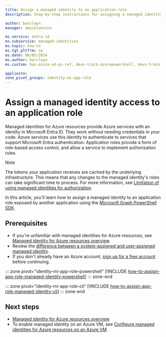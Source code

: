 ```yaml
---
title: Assign a managed identity to an application role
description: Step-by-step instructions for assigning a managed identity access to another application's role.

author: barclayn
manager: amycolannino

ms.service: entra-id
ms.subservice: managed-identities
ms.topic: how-to
ms.tgt_pltfrm: na
ms.date: 06/05/2024
ms.author: barclayn
ms.custom: has-azure-ad-ps-ref, devx-track-azurepowershell, devx-track-azurecli

appliesto:
zone_pivot_groups: identity-mi-app-role
---
```


# Assign a managed identity access to an application role

Managed identities for Azure resources provide Azure services with an identity in Microsoft Entra ID. They work without needing credentials in your code. Azure services use this identity to authenticate to services that support Microsoft Entra authentication. Application roles provide a form of role-based access control, and allow a service to implement authorization rules.

> [!NOTE]
> The tokens your application receives are cached by the underlying infrastructure. This means that any changes to the managed identity's roles can take significant time to process. For more information, see [Limitation of using managed identities for authorization](managed-identity-best-practice-recommendations.md#limitation-of-using-managed-identities-for-authorization).

In this article, you'll learn how to assign a managed identity to an application role exposed by another application using the [Microsoft Graph PowerShell SDK](/powershell/microsoftgraph/overview).

## Prerequisites

- If you're unfamiliar with managed identities for Azure resources, see [Managed identity for Azure resources overview](~/identity/managed-identities-azure-resources/overview.md). 
- Review the [difference between a system-assigned and user-assigned managed identity](/azure/logic-apps/authenticate-with-managed-identity).
- If you don't already have an Azure account, [sign up for a free account](https://azure.microsoft.com/free/) before continuing.

::: zone pivot="identity-mi-app-role-powershell"
[!INCLUDE [how-to-assign-app-role-managed-identity-powershell](includes/how-to-assign-app-role-managed-identity-powershell.md)]
::: zone-end

::: zone pivot="identity-mi-app-role-cli"
[!INCLUDE [how-to-assign-app-role-managed-identity-cli](includes/how-to-assign-app-role-managed-identity-cli.md)]
::: zone-end

## Next steps

- [Managed identity for Azure resources overview](~/identity/managed-identities-azure-resources/overview.md)
- To enable managed identity on an Azure VM, see [Configure managed identities for Azure resources on an Azure VM](~/identity/managed-identities-azure-resources/how-to-configure-managed-identities.md).
